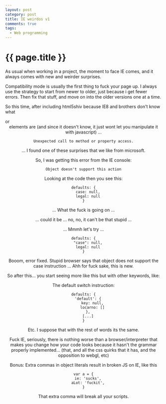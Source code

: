 ```yaml
---
layout: post
category: post
title: IE weirdos v1
comments: true
tags:
  - Web programming
---
```


{{ page.title }}
================

As usual when working in a project, the moment to face IE comes, and it always comes with new and weirder surprises.

Compatibility mode is usually the first thing to fuck your page up. I always use the strategy to start from newer to older, just because i get fewer errors. Then fix that stuff, and move on into the older versions one at a time.

So this time, after including html5shiv because IE8 and brothers don't know what <section> or <header> elements are (and since it doesn't know, it just wont let you manipulate it with javascript) ...

    Unexpected call to method or property access.

... I found one of these surprises that we like from microsoft.

So, I was getting this error from the IE console:

    Object doesn't support this action

Looking at the code then you see this:

    defaults: {
        case: null,
        legal: null
    }

... What the fuck is going on ...

... could it be ... no, no, it can't be that stupid ...

... Mmmh let's try ...

    defaults: {
        "case": null,
        legal: null
    }

Booom, error fixed. Stupid browser says that object does not support the case instruction ... Ahh for fuck sake, this is new.

So after this... you start seeing more like this but with other keywords, like:

The default switch instruction:

    defaults: {
        'default': {
            key: null,
            locarno: []
        },
        [...]
    }

Etc. I suppose that with the rest of words its the same.

Fuck IE, seriously, there is nothing worse than a browser/interpreter that makes you change how your code looks because it hasn't the grammar properly implemented... (that, and all the css quirks that it has, and the opposition to webgl, etc)

Bonus: Extra commas in object literals result in broken JS on IE, like this

    var a = {
        ie: 'sucks',
        aLot: 'fuckit',
    }

That extra comma will break all your scripts.

